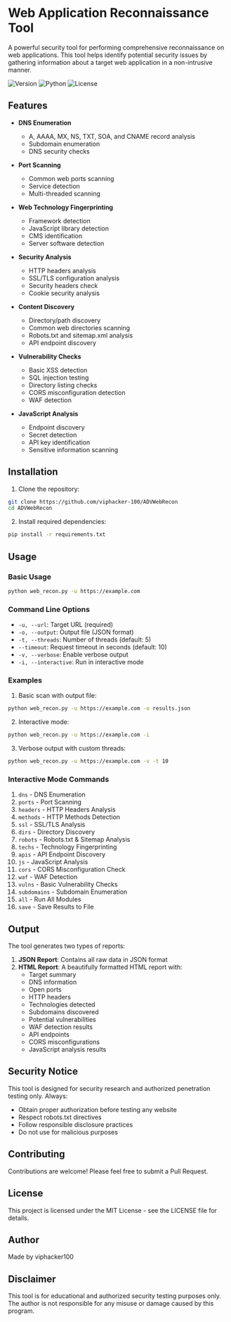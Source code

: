 # Web Application Reconnaissance Tool

A powerful security tool for performing comprehensive reconnaissance on web applications. This tool helps identify potential security issues by gathering information about a target web application in a non-intrusive manner.

![Version](https://img.shields.io/badge/version-1.0.0-blue.svg)
![Python](https://img.shields.io/badge/python-3.6%2B-blue.svg)
![License](https://img.shields.io/badge/license-MIT-green.svg)

## Features

- **DNS Enumeration**
  - A, AAAA, MX, NS, TXT, SOA, and CNAME record analysis
  - Subdomain enumeration
  - DNS security checks

- **Port Scanning**
  - Common web ports scanning
  - Service detection
  - Multi-threaded scanning

- **Web Technology Fingerprinting**
  - Framework detection
  - JavaScript library detection
  - CMS identification
  - Server software detection

- **Security Analysis**
  - HTTP headers analysis
  - SSL/TLS configuration analysis
  - Security headers check
  - Cookie security analysis

- **Content Discovery**
  - Directory/path discovery
  - Common web directories scanning
  - Robots.txt and sitemap.xml analysis
  - API endpoint discovery

- **Vulnerability Checks**
  - Basic XSS detection
  - SQL injection testing
  - Directory listing checks
  - CORS misconfiguration detection
  - WAF detection

- **JavaScript Analysis**
  - Endpoint discovery
  - Secret detection
  - API key identification
  - Sensitive information scanning

## Installation

1. Clone the repository:
```bash
git clone https://github.com/viphacker-100/ADVWebRecon
cd ADVWebRecon
```

2. Install required dependencies:
```bash
pip install -r requirements.txt
```

## Usage

### Basic Usage

```bash
python web_recon.py -u https://example.com
```

### Command Line Options

- `-u, --url`: Target URL (required)
- `-o, --output`: Output file (JSON format)
- `-t, --threads`: Number of threads (default: 5)
- `--timeout`: Request timeout in seconds (default: 10)
- `-v, --verbose`: Enable verbose output
- `-i, --interactive`: Run in interactive mode

### Examples

1. Basic scan with output file:
```bash
python web_recon.py -u https://example.com -o results.json
```

2. Interactive mode:
```bash
python web_recon.py -u https://example.com -i
```

3. Verbose output with custom threads:
```bash
python web_recon.py -u https://example.com -v -t 10
```

### Interactive Mode Commands

1. `dns` - DNS Enumeration
2. `ports` - Port Scanning
3. `headers` - HTTP Headers Analysis
4. `methods` - HTTP Methods Detection
5. `ssl` - SSL/TLS Analysis
6. `dirs` - Directory Discovery
7. `robots` - Robots.txt & Sitemap Analysis
8. `techs` - Technology Fingerprinting
9. `apis` - API Endpoint Discovery
10. `js` - JavaScript Analysis
11. `cors` - CORS Misconfiguration Check
12. `waf` - WAF Detection
13. `vulns` - Basic Vulnerability Checks
14. `subdomains` - Subdomain Enumeration
15. `all` - Run All Modules
16. `save` - Save Results to File

## Output

The tool generates two types of reports:

1. **JSON Report**: Contains all raw data in JSON format
2. **HTML Report**: A beautifully formatted HTML report with:
   - Target summary
   - DNS information
   - Open ports
   - HTTP headers
   - Technologies detected
   - Subdomains discovered
   - Potential vulnerabilities
   - WAF detection results
   - API endpoints
   - CORS misconfigurations
   - JavaScript analysis results

## Security Notice

This tool is designed for security research and authorized penetration testing only. Always:

- Obtain proper authorization before testing any website
- Respect robots.txt directives
- Follow responsible disclosure practices
- Do not use for malicious purposes

## Contributing

Contributions are welcome! Please feel free to submit a Pull Request.

## License

This project is licensed under the MIT License - see the LICENSE file for details.

## Author

Made by viphacker100

## Disclaimer

This tool is for educational and authorized security testing purposes only. The author is not responsible for any misuse or damage caused by this program.
